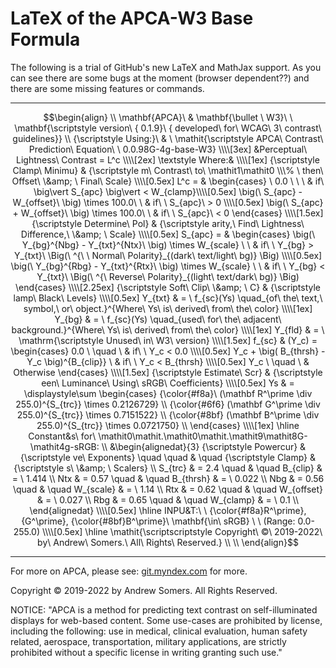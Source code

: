 # LaTeX of the APCA-W3 Base Formula
The following is a trial of GitHub's new LaTeX and MathJax support. As you can see there are some bugs at the moment (browser dependent??) and there are some missing features or commands.

----

```math
\begin{align} \\
\mathbf{APCA}\ & \mathbf{\bullet \ W3}\ \ \mathbf{\scriptstyle version\ { 0.1.9}\ { developed\ for\ WCAG\  3\ contrast\ guidelines}} \\
{\scriptstyle Using:}\ & \ \mathit{\scriptstyle APCA\ Contrast\ Prediction\ Equation\ \ 0.0.98G-4g-base-W3} \\\\[3ex]
&Perceptual\ Lightness\ Contrast = L^c \\\\[2ex]
\textstyle Where:& \\\\[1ex]

{\scriptstyle Clamp\ Minimu} & {\scriptstyle m\ Contrast\ to\ \mathit1\mathit0 \\\% \ then\ Offset\ \&amp; \ Final\ Scale} \\\\[0.5ex]
L^c = & \begin{cases}
  \ 0.0 \  \  \                                      & if\ \big\vert S_{apc} \big\vert < W_{clamp}\\\\[0.5ex]
  \big(\ S_{apc} - W_{offset}\ \big) \times 100.0\ \ & if\ \ S_{apc}\ > 0 \\\\[0.5ex]
  \big(\ S_{apc} + W_{offset}\ \big) \times 100.0\ \ & if\ \ S_{apc}\ < 0
\end{cases} \\\\[1.5ex]

{\scriptstyle Determine\ Pol} & {\scriptstyle arity,\ Find\ Lightness\ Difference,\ \&amp; \ Scale} \\\\[0.5ex]
S_{apc} = & \begin{cases}
\big(\ Y_{bg}^{Nbg} - Y_{txt}^{Ntx}\ \big) \times W_{scale} \ \ & if\ \ Y_{bg} > Y_{txt}\ \Big(\ ^{\ \ Normal\ Polarity}_{(dark\ text/light\ bg)} \Big) \\\\[0.5ex]
\big(\ Y_{bg}^{Rbg} - Y_{txt}^{Rtx}\ \big) \times W_{scale} \ \ & if\ \ Y_{bg} < Y_{txt}\ \Big(\ ^{\  Reverse\ Polarity}_{(light\ text/dark\ bg)} \Big)
\end{cases}  \\\\[2.25ex]

{\scriptstyle Soft\ Clip\ \&amp; \ C} & {\scriptstyle lamp\ Black\ Levels} \\\\[0.5ex]
Y_{txt} & = \ f_{sc}(Ys) \quad_{of\ the\ text,\ symbol,\ or\ object.}^{Where\ Ys\ is\ derived\ from\ the\ color} \\\\[1ex]
Y_{bg} & = \ f_{sc}(Ys) \quad_{used\ for\ the\ adjacent\ background.}^{Where\ Ys\ is\ derived\ from\ the\ color} \\\\[1ex]
Y_{fld} & = \ \mathrm{\scriptstyle Unused\ in\ W3\ version} \\\\[1.5ex]
f_{sc} & (Y_c) = \begin{cases}
  0.0   \ \quad                                \ & if\ \ Y_c  <  0.0 \\\\[0.5ex]
  Y_c + \big( B_{thrsh} - Y_c \big)^{B_{clip}} \ & if\ \ Y_c  <  B_{thrsh} \\\\[0.5ex]
  Y_c   \ \quad                                \ & Otherwise
\end{cases}  \\\\[1.5ex]

{\scriptstyle Estimate\ Scr} & {\scriptstyle een\ Luminance\ Using\ sRGB\ Coefficients} \\\\[0.5ex]
Ys & = \displaystyle\sum \begin{cases} 
{\color{#f8a}\ (\mathbf R^\prime \div 255.0)^{S_{trc}} \times 0.2126729} \\
{\color{#6f6} (\mathbf G^\prime \div 255.0)^{S_{trc}} \times 0.7151522} \\
{\color{#8bf} (\mathbf B^\prime \div 255.0)^{S_{trc}} \times 0.0721750} \\ 
\end{cases}  \\\\[1ex]
\hline 
Constant&s\ for\  \mathit0\mathit.\mathit0\mathit.\mathit9\mathit8G-\mathit4g-sRGB: \\
&\begin{alignedat}{3}
{\scriptstyle Powercur} & {\scriptstyle ve\ Exponents} \quad \quad & \quad {\scriptstyle Clamp} & {\scriptstyle s\ \&amp; \ Scalers} \\
S_{trc} & = 2.4 \quad & \quad  B_{clip} & = \  1.414 \\
   Ntx & = 0.57 \quad & \quad  B_{thrsh} & = \  0.022 \\
   Nbg & = 0.56 \quad & \quad  W_{scale} & = \  1.14 \\
   Rtx & = 0.62 \quad & \quad  W_{offset} & = \  0.027 \\
   Rbg & = 0.65 \quad & \quad  W_{clamp} & = \  0.1  \\
\end{alignedat}  \\\\[0.5ex]
\hline 
INPU&T:\ \ {\color{#f8a}R^\prime}, {G^\prime}, {\color{#8bf}B^\prime}\ \mathbf{\in\ sRGB} \ \ (Range: 0.0-255.0) \\\\[0.5ex]
\hline 
\mathit{\scriptscriptstyle Copyright\ ©\ 2019-2022\ by\ Andrew\ Somers.\ All\ Rights\ Reserved.} \\
\\
\end{align}
```

----

For more on APCA, please see: [git.myndex.com](https://git.myndex.com) for more.

Copyright © 2019-2022 by Andrew Somers. All Rights Reserved.

NOTICE: "APCA is a method for predicting text contrast on self-illuminated displays for web-based content. Some use-cases are prohibited by license, including the following: use in medical, clinical evaluation, human safety related, aerospace, transportation, military applications, are strictly prohibited without a specific license in writing granting such use."
